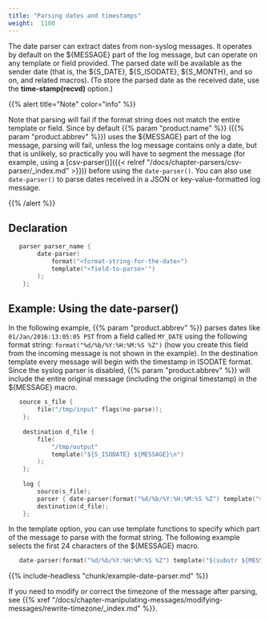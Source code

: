 ```yaml
---
title: "Parsing dates and timestamps"
weight:  1100
---
```

<!-- DISCLAIMER: This file is based on the syslog-ng Open Source Edition documentation https://github.com/balabit/syslog-ng-ose-guides/commit/2f4a52ee61d1ea9ad27cb4f3168b95408fddfdf2 and is used under the terms of The syslog-ng Open Source Edition Documentation License. The file has been modified by Axoflow. -->

The date parser can extract dates from non-syslog messages. It operates by default on the ${MESSAGE} part of the log message, but can operate on any template or field provided. The parsed date will be available as the sender date (that is, the ${S_DATE}, ${S_ISODATE}, ${S_MONTH}, and so on, and related macros). (To store the parsed date as the received date, use the **time-stamp(recvd)** option.)

{{% alert title="Note" color="info" %}}

Note that parsing will fail if the format string does not match the entire template or field. Since by default {{% param "product.name" %}} ({{% param "product.abbrev" %}}) uses the ${MESSAGE} part of the log message, parsing will fail, unless the log message contains only a date, but that is unlikely, so practically you will have to segment the message (for example, using a [csv-parser()]({{< relref "/docs/chapter-parsers/csv-parser/_index.md" >}})) before using the `date-parser()`. You can also use `date-parser()` to parse dates received in a JSON or key-value-formatted log message.

{{% /alert %}}


## Declaration

```c
   parser parser_name {
        date-parser(
            format("<format-string-for-the-date>")
            template("<field-to-parse>'")
        );
    };

```



## Example: Using the date-parser()

In the following example, {{% param "product.abbrev" %}} parses dates like `01/Jan/2016:13:05:05 PST` from a field called `MY_DATE` using the following format string: `format("%d/%b/%Y:%H:%M:%S %Z")` (how you create this field from the incoming message is not shown in the example). In the destination template every message will begin with the timestamp in ISODATE format. Since the syslog parser is disabled, {{% param "product.abbrev" %}} will include the entire original message (including the original timestamp) in the ${MESSAGE} macro.

```c
   source s_file {
        file("/tmp/input" flags(no-parse));
    };
    
    destination d_file {
        file(
            "/tmp/output"
            template("${S_ISODATE} ${MESSAGE}\n")
        );
    };
    
    log {
        source(s_file);
        parser { date-parser(format("%d/%b/%Y:%H:%M:%S %Z") template("${MY_DATE}")); };
        destination(d_file);
    };

```

In the template option, you can use template functions to specify which part of the message to parse with the format string. The following example selects the first 24 characters of the ${MESSAGE} macro.

```c
   date-parser(format("%d/%b/%Y:%H:%M:%S %Z") template("$(substr ${MESSAGE} 0 24)") );

```

{{% include-headless "chunk/example-date-parser.md" %}}

If you need to modify or correct the timezone of the message after parsing, see {{% xref "/docs/chapter-manipulating-messages/modifying-messages/rewrite-timezone/_index.md" %}}.

